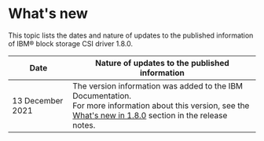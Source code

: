 # What's new

This topic lists the dates and nature of updates to the published information of IBM® block storage CSI driver 1.8.0.

|Date|Nature of updates to the published information|
|----|----------------------------------------------|
|13 December 2021|The version information was added to the IBM Documentation.<br>For more information about this version, see the [What's new in 1.8.0](../content/release_notes/whats_new.md) section in the release notes.|

